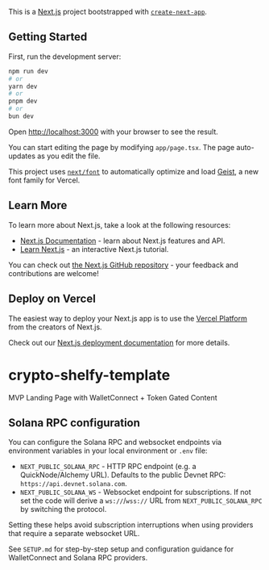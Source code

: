 This is a [Next.js](https://nextjs.org) project bootstrapped with [`create-next-app`](https://nextjs.org/docs/app/api-reference/cli/create-next-app).

## Getting Started

First, run the development server:

```bash
npm run dev
# or
yarn dev
# or
pnpm dev
# or
bun dev
```

Open [http://localhost:3000](http://localhost:3000) with your browser to see the result.

You can start editing the page by modifying `app/page.tsx`. The page auto-updates as you edit the file.

This project uses [`next/font`](https://nextjs.org/docs/app/building-your-application/optimizing/fonts) to automatically optimize and load [Geist](https://vercel.com/font), a new font family for Vercel.

## Learn More

To learn more about Next.js, take a look at the following resources:

- [Next.js Documentation](https://nextjs.org/docs) - learn about Next.js features and API.
- [Learn Next.js](https://nextjs.org/learn) - an interactive Next.js tutorial.

You can check out [the Next.js GitHub repository](https://github.com/vercel/next.js) - your feedback and contributions are welcome!

## Deploy on Vercel

The easiest way to deploy your Next.js app is to use the [Vercel Platform](https://vercel.com/new?utm_medium=default-template&filter=next.js&utm_source=create-next-app&utm_campaign=create-next-app-readme) from the creators of Next.js.

Check out our [Next.js deployment documentation](https://nextjs.org/docs/app/building-your-application/deploying) for more details.

# crypto-shelfy-template
MVP Landing Page with WalletConnect + Token Gated Content

## Solana RPC configuration

You can configure the Solana RPC and websocket endpoints via environment variables in your local environment or `.env` file:

- `NEXT_PUBLIC_SOLANA_RPC` - HTTP RPC endpoint (e.g. a QuickNode/Alchemy URL). Defaults to the public Devnet RPC: `https://api.devnet.solana.com`.
- `NEXT_PUBLIC_SOLANA_WS` - Websocket endpoint for subscriptions. If not set the code will derive a `ws://`/`wss://` URL from `NEXT_PUBLIC_SOLANA_RPC` by switching the protocol.

Setting these helps avoid subscription interruptions when using providers that require a separate websocket URL.


See `SETUP.md` for step-by-step setup and configuration guidance for WalletConnect and Solana RPC providers.